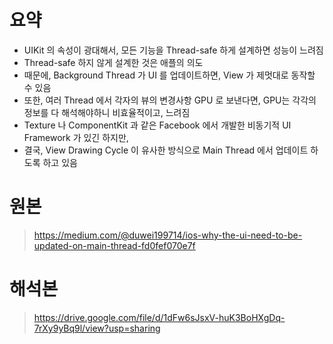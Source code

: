 # 요약
- UIKit 의 속성이 광대해서, 모든 기능을 Thread-safe 하게 설계하면 성능이 느려짐
- Thread-safe 하지 않게 설계한 것은 애플의 의도
- 때문에, Background Thread 가 UI 를 업데이트하면, View 가 제멋대로 동작할 수 있음
- 또한, 여러 Thread 에서 각자의 뷰의 변경사항 GPU 로 보낸다면, GPU는 각각의 정보를 다 해석해야하니 비효율적이고, 느려짐
- Texture 나 ComponentKit 과 같은 Facebook 에서 개발한 비동기적 UI Framework 가 있긴 하지만,
- 결국, View Drawing Cycle 이 유사한 방식으로 Main Thread 에서 업데이트 하도록 하고 있음


# 원본
> https://medium.com/@duwei199714/ios-why-the-ui-need-to-be-updated-on-main-thread-fd0fef070e7f


# 해석본
> https://drive.google.com/file/d/1dFw6sJsxV-huK3BoHXgDq-7rXy9yBq9l/view?usp=sharing
